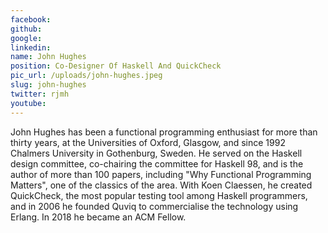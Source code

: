 ```yaml
---
facebook: 
github: 
google: 
linkedin: 
name: John Hughes
position: Co-Designer Of Haskell And QuickCheck
pic_url: /uploads/john-hughes.jpeg
slug: john-hughes
twitter: rjmh
youtube: 
---
```

<p>John Hughes has been a functional programming enthusiast for more than thirty years, at the Universities of Oxford, Glasgow, and since 1992 Chalmers University in Gothenburg, Sweden. He served on the Haskell design committee, co-chairing the committee for Haskell 98, and is the author of more than 100 papers, including &quot;Why Functional Programming Matters&quot;, one of the classics of the area. With Koen Claessen, he created QuickCheck, the most popular testing tool among Haskell programmers, and in 2006 he founded Quviq to commercialise the technology using Erlang.&nbsp;In 2018 he became an ACM Fellow.</p>
